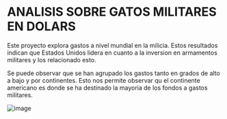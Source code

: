 # ANALISIS SOBRE GATOS MILITARES EN DOLARS

Este proyecto explora gastos a nivel mundial en la milicia.
Estos resultados indican que Estados Unidos lidera en cuanto a la inversion en armamentos militares y los relacionado esto.

Se puede observar que se han agrupado los gastos tanto en grados de alto a bajo y por continentes. 
Esto nos permite observar qu el continente americano es donde se ha destinado la mayoria de los fondos a gastos militares.

![image](https://github.com/tejrandy/Analisis-BI-Gastos-Militares/assets/38479499/b9b2f09f-ca29-47b6-91ce-45b1025f7db5)
